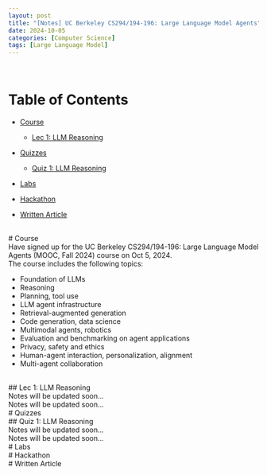 ```yaml
---
layout: post
title: "[Notes] UC Berkeley CS294/194-196: Large Language Model Agents"
date: 2024-10-05
categories: [Computer Science]
tags: [Large Language Model]
---
```


<br>

# Table of Contents

- [Course](#Course)
    - [Lec 1: LLM Reasoning](#Lec-1-LLM-Reasoning)
    
- [Quizzes](#Quizzes)
    - [Quiz 1: LLM Reasoning](#Quiz-1-LLM-Reasoning)
    
- [Labs](#Labs)

- [Hackathon](#Hackathon)

- [Written Article](#Written-Article)

<br>
# Course <a name="Course"></a>

<br>
Have signed up for the UC Berkeley CS294/194-196: Large Language Model Agents (MOOC, Fall 2024) course on Oct 5, 2024.

<br>
The course includes the following topics:

- Foundation of LLMs
- Reasoning
- Planning, tool use
- LLM agent infrastructure
- Retrieval-augmented generation
- Code generation, data science
- Multimodal agents, robotics
- Evaluation and benchmarking on agent applications
- Privacy, safety and ethics
- Human-agent interaction, personalization, alignment
- Multi-agent collaboration

<br>
## Lec 1: LLM Reasoning <a name="Lec-1-LLM-Reasoning"></a>

<br>
Notes will be updated soon...

<br>
Notes will be updated soon...

<br>
# Quizzes <a name="Quizzes"></a>

<br>
## Quiz 1: LLM Reasoning <a name="Quiz-1-LLM-Reasoning"></a>

<br>
Notes will be updated soon...

<br>
Notes will be updated soon...

<br>
# Labs <a name="Labs"></a>

<br>
# Hackathon <a name="Hackathon"></a>

<br>
# Written Article <a name="Written-Article"></a>

<br>
